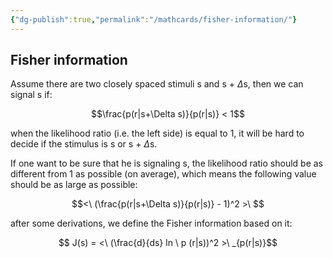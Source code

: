 ```yaml
---
{"dg-publish":true,"permalink":"/mathcards/fisher-information/"}
---
```



## Fisher information

Assume there are two closely spaced stimuli s and s + $\Delta$s, then we can signal s if:

$$\frac{p(r|s+\Delta s)}{p(r|s)} < 1$$

when the likelihood ratio (i.e. the left side) is equal to 1, it will be hard to decide if the stimulus is s or s + $\Delta$s.

If one want to be sure that he is signaling s, the likelihood ratio should be as different from 1 as possible (on average), which means the following value should be as large as possible:

$$<\ (\frac{p(r|s+\Delta s)}{p(r|s)} - 1)^2 >\ $$

after some derivations, we define the Fisher information based on it:

$$ J(s) = <\ (\frac{d}{ds} ln \ p (r|s))^2 >\ _{p(r|s)}$$